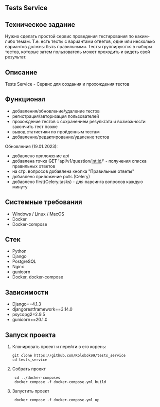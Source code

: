 Tests Service
---
Техническое задание
---
Нужно сделать простой сервис проведения тестирования по каким-либо темам. 
Т.е. есть тесты с вариантами ответов, один или несколько вариантов должны быть правильными. 
Тесты группируются в наборы тестов, которые затем пользователь может проходить и 
видеть свой результат.

Описание
---
Tests Service - Сервис для создания и прохождения тестов

Функционал
---
- добавления/обновление/удаление тестов
- регистрация/авторизация пользователей
- прохождение тестов с сохранением результата и возможности закончить тест позже
- вывод статистики по пройденным тестам
- добавление/редактирование/удаление тестов

Обновления (19.01.2023):
- добавлено приложение api
- добавлена точка GET 'api/v1/question/<int:id>/' - получения списка правильных ответов
- на стр. вопросов добавлена кнопка "Правильные ответы"
- добавлено приложение polls (Celery)
- добавлено first(Celery.tasks) - для парсинга вопросов каждую минуту


Системные требования
---
- Windows / Linux / MacOS
- Docker
- Docker-compose

Стек 
---
- Python
- Django
- PostgreSQL
- Nginx
- gunicorn
- Docker, docker-compose

Зависимости
---
- Django==4.1.3
- djangorestframework==3.14.0  
- psycopg2=2.9.5
- gunicorn==20.1.0


Запуск проекта
---
1.  Клонировать проект и перейти в его корень:

		git clone https://github.com/Kolobok99/tests_service
		cd tests_service

2. Собрать проект

		cd ../docker-composes
		docker compose -f docker-compose.yml build

3. Запустить проект

		docker compose -f docker-compose.yml up
